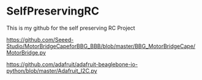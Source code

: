 # SelfPreservingRC
This is my github for the self preserving RC Project


https://github.com/Seeed-Studio/MotorBridgeCapeforBBG_BBB/blob/master/BBG_MotorBridgeCape/MotorBridge.py

https://github.com/adafruit/adafruit-beaglebone-io-python/blob/master/Adafruit_I2C.py